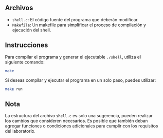 ## Archivos

- `shell.c`: El código fuente del programa que deberán modificar.
- `Makefile`: Un makefile para simplificar el proceso de compilación y ejecución del shell.

## Instrucciones

Para compilar el programa y generar el ejecutable `./shell`, utiliza el siguiente comando:

```bash
make
```

Si deseas compilar y ejecutar el programa en un solo paso, puedes utilizar:

```bash
make run
```

## Nota

La estructura del archivo `shell.c` es solo una sugerencia, pueden realizar los cambios que consideren necesarios. Es posible que también deban agregar funciones o condiciones adicionales para cumplir con los requisitos del laboratorio.

